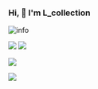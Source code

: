 ### Hi, 👋  I'm L_collection


<!--To follow my github-->
![info](https://github-readme-stats.vercel.app/api?username=Lcollection&show_icons=true&count_private=true&hide=prs&theme=default_repocard)

<!--Linux 卡片-->

[![](https://img.shields.io/badge/OS-Arch%20Linux-33aadd?style=flat-square&logo=arch-linux&logoColor=ffffff)](https://www.archlinux.org/)
[![](https://img.shields.io/badge/macOS-Big-Sur-292e33?style=flat-square&logo=apple&logoColor=ffffff)](https://www.tonymacx86.com/)

[![](https://img.shields.io/badge/Huawei-P40-Pro-f5010c?style=flat-square&logo=huawei&logoColor=ffffff)](https://www.apple.com/)


[![](https://img.shields.io/badge/Steam-171a21?style=flat-square&logo=steam&logoColor=ffffff)](https://steamcommunity.com/id/antzuhl)



